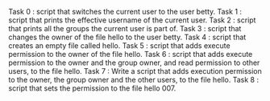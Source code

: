 Task 0 : script that switches the current user to the user betty.
Task 1 : script that prints the effective username of the current user.
Task 2 : script that prints all the groups the current user is part of.
Task 3 : script that changes the owner of the file hello to the user betty.
Task 4 : script that creates an empty file called hello.
Task 5 : script that adds execute permission to the owner of the file hello.
Task 6 : script that adds execute permission to the owner and the group owner, and read permission to other users, to the file hello.
Task 7 : Write a script that adds execution permission to the owner, the group owner and the other users, to the file hello.
Task 8 : script that sets the permission to the file hello 007.

